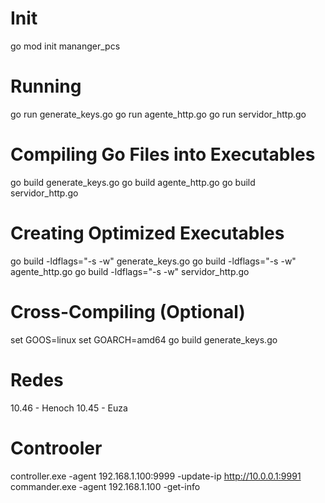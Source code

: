 # Init
go mod init mananger_pcs

# Running
go run generate_keys.go
go run agente_http.go
go run servidor_http.go

# Compiling Go Files into Executables
go build generate_keys.go
go build agente_http.go
go build servidor_http.go

# Creating Optimized Executables
go build -ldflags="-s -w" generate_keys.go
go build -ldflags="-s -w" agente_http.go
go build -ldflags="-s -w" servidor_http.go

# Cross-Compiling (Optional)
set GOOS=linux
set GOARCH=amd64
go build generate_keys.go

# Redes
10.46 - Henoch
10.45 - Euza


# Controoler
controller.exe -agent 192.168.1.100:9999 -update-ip http://10.0.0.1:9991
commander.exe -agent 192.168.1.100 -get-info